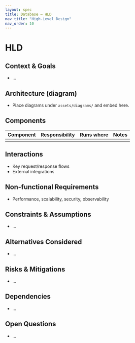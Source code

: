 ```yaml
---
layout: spec
title: Database — HLD
nav_title: "High-Level Design"
nav_order: 10
---
```

# HLD
## Context & Goals
- …

## Architecture (diagram)
- Place diagrams under `assets/diagrams/` and embed here.

## Components
| Component | Responsibility | Runs where | Notes |
|---|---|---|---|
|   |   |   |   |

## Interactions
- Key request/response flows
- External integrations

## Non-functional Requirements
- Performance, scalability, security, observability

## Constraints & Assumptions
- …

## Alternatives Considered
- …

## Risks & Mitigations
- …

## Dependencies
- …

## Open Questions
- …
